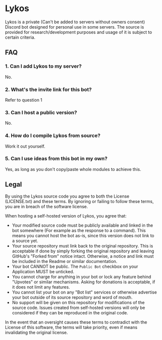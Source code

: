 # Lykos
Lykos is a private (Can't be added to servers without owners consent) Discord bot designed for personal use in some servers. The source is provided for research/development purposes and usage of it is subject to certain criteria.

## FAQ
### 1. Can I add Lykos to my server?
No.

### 2. What's the invite link for this bot?
Refer to question 1

### 3. Can I host a public version?
No.

### 4. How do I compile Lykos from source?
Work it out yourself.

### 5. Can I use ideas from this bot in my own?
Yes, as long as you don't copy/paste whole modules to achieve this.

## Legal
By using the Lykos source code you agree to both the License (LICENSE.txt) and these terms. By ignoring or failing to follow these terms, you are in breach of the software license.

When hosting a self-hosted version of Lykos, you agree that:

- Your modified source code must be publicly available and linked in the bot somewhere (For example as the response to a command). This means you cannot host the bot as-is, since this version does not link to a source yet.
- Your source repository must link back to the original repository. This is acceptable if done by simply forking the original repository and leaving GitHub's "Forked from" notice intact. Otherwise, a notice and link must be included in the Readme or similar documentation.
- Your bot CANNOT be public. The `Public Bot` checkbox on your Application MUST be unticked.
- You cannot charge for anything in your bot or lock any feature behind "Upvotes" or similar mechanisms. Asking for donations is acceptable, if it does not limit any features.
- You cannot list your bot on any "Bot list" services or otherwise advertise your bot outside of its source repository and word of mouth.
- No support will be given on this repository for modifications of the source code. Issues created from self-hosted versions will only be considered if they can be reproduced in the original code.

In the event that an oversight causes these terms to contradict with the License of this software, the terms will take priority, even if means invalidating the original license.
